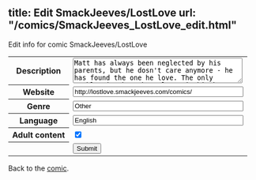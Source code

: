 title: Edit SmackJeeves/LostLove
url: "/comics/SmackJeeves_LostLove_edit.html"
---
Edit info for comic SmackJeeves/LostLove

<form name="comic" action="http://gaepostmail.appspot.com/comic/" method="post">
<table class="comicinfo">
<tr>
<th>Description</th><td><textarea name="description" cols="40" rows="3">Matt has always been neglected by his parents, but he dosn't care anymore - he has found the one he love. The only problem is that that 'love' is his best friend, Joshua - another guy. To make it even worse, Joshua already has a boyfriend, so Matt dosn't dare to confess his feelings. But the boyfriend, Daniel, acts like a total jerk towards Matt, who can't help but despise the guy - for more than one reason. Nonetheless he decides to hide his feelings, and support Joshua and Daniel as a couple, the best he can. Though one fatefull day, Daniel comes with a strange request, that Matt can't refuse; &quot;Come to my house, or I'll break it off with your friend.&quot; What will Matt do from then on? Can he keep a secret from Joshua, a secret that's slowly breaking him apart? Why does Daniel do as he does and why the hell is the strangest thing starting to turn Matt's life upside-down?! WARNING!! Contains Yaoi/BL/shounen ai and soooo on - you know the rest ;)</textarea></td>
</tr>
<tr>
<th>Website</th><td><input type="text" name="url" value="http://lostlove.smackjeeves.com/comics/" size="40"/></td>
</tr>
<tr>
<th>Genre</th><td><input type="text" name="genre" value="Other" size="40"/></td>
</tr>
<tr>
<th>Language</th><td><input type="text" name="language" value="English" size="40"/></td>
</tr>
<tr>
<th>Adult content</th><td><input type="checkbox" name="adult" value="adult" checked="checked"/></td>
</tr>
<tr>
<th></th><td>
<input type="hidden" name="comic" value="SmackJeeves_LostLove" />
<input type="submit" name="submit" value="Submit" />
</td>
</tr>
</table>
</form>

Back to the [comic](SmackJeeves_LostLove.html).

